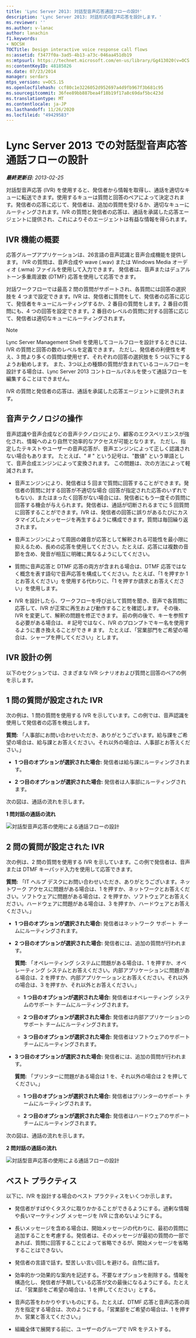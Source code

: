 ```yaml
---
title: 'Lync Server 2013: 対話型音声応答通話フローの設計'
description: 'Lync Server 2013: 対話形式の音声応答を設計します。'
ms.reviewer: ''
ms.author: v-lanac
author: lanachin
f1.keywords:
- NOCSH
TOCTitle: Design interactive voice response call flows
ms:assetid: f3477f0a-3ad5-4b13-a73c-046aa451db19
ms:mtpsurl: https://technet.microsoft.com/en-us/library/Gg413020(v=OCS.15)
ms:contentKeyID: 48185826
ms.date: 07/23/2014
manager: serdars
mtps_version: v=OCS.15
ms.openlocfilehash: ccf80c1e3226052d952697a4d9fb967f3b681c95
ms.sourcegitcommit: 36fee89bb887bea4f18b19f17a8c69daf5bc423d
ms.translationtype: MT
ms.contentlocale: ja-JP
ms.lasthandoff: 11/26/2020
ms.locfileid: "49429583"
---
```

# <a name="design-interactive-voice-response-call-flows-in-lync-server-2013"></a>Lync Server 2013 での対話型音声応答通話フローの設計

<div data-xmlns="http://www.w3.org/1999/xhtml">

<div class="topic" data-xmlns="http://www.w3.org/1999/xhtml" data-msxsl="urn:schemas-microsoft-com:xslt" data-cs="https://msdn.microsoft.com/">

<div data-asp="https://msdn2.microsoft.com/asp">



</div>

<div id="mainSection">

<div id="mainBody">

<span> </span>

_**最終更新日:** 2013-02-25_

対話型音声応答 (IVR) を使用すると、発信者から情報を取得し、通話を適切なキューに転送できます。使用するキューは質問と回答のペアによって決定されます。発信者の応答に応じて、発信者は、追加の質問を受けるか、適切なキューにルーティングされます。IVR の質問と発信者の応答は、通話を承諾した応答エージェントに提供され、これによりそのエージェントは有益な情報を得られます。

<div>

## <a name="overview-of-ivr-features"></a>IVR 機能の概要

応答グループアプリケーションは、26言語の音声認識と音声合成機能を提供します。 IVR の質問は、音声合成や wave (.wav) または Windows Media オーディオ (.wma) ファイルを使用して入力できます。 発信者は、音声またはデュアルトーン多重周波数 (DTMF) 応答を使用して応答できます。

対話ワークフローでは最高 2 問の質問がサポートされ、各質問には回答の選択肢を 4 つまで設定できます。IVR は、発信者に質問をして、発信者の応答に応じて、発信者をキューにルーティングするか、2 番目の質問をします。2 番目の質問にも、4 つの回答を設定できます。2 番目のレベルの質問に対する回答に応じて、発信者は適切なキューにルーティングされます。

<div>


> [!NOTE]  
> Lync Server Management Shell を使用してコールフローを設計するときには、IVR の質問と回答の数のレベルを定義できます。 ただし、発信者の利便性を考え、3 問より多くの質問は使用せず、それぞれの回答の選択肢を 5 つ以下にするようお勧めします。 また、3つ以上の種類の質問が含まれているコールフローを設計する場合は、Lync Server 2013 コントロールパネルを使って通話フローを編集することはできません。



</div>

IVR の質問と発信者の応答は、通話を承諾した応答エージェントに提供されます。

</div>

<div>

## <a name="working-with-speech-technologies"></a>音声テクノロジの操作

音声認識や音声合成などの音声テクノロジにより、顧客のエクスペリエンスが強化され、情報へのより自然で効率的なアクセスが可能となります。 ただし、指定したテキストやユーザーの音声応答が、音声エンジンによって正しく認識されない場合もあります。 たとえば、" \# " という記号は、"数値" という単語として、音声合成エンジンによって変換されます。 この問題は、次の方法によって軽減されます。

  - 音声エンジンにより、発信者は 5 回まで質問に回答することができます。発信者の質問に対する回答が不適切な場合 (回答が指定された応答のいずれでもない)、またはまったく回答がない場合には、発信者にもう一度その質問に回答する機会が与えられます。発信者は、通話が切断されるまでに 5 回質問に回答することができます。IVR は、発信者の回答に誤りがあるたびにカスタマイズしたメッセージを再生するように構成できます。質問は毎回繰り返されます。

  - 音声エンジンによって周囲の雑音が応答として解釈される可能性を最小限に抑えるため、長めの応答を使用してください。たとえば、応答には複数の音節を含め、発音が相互に明確に異なるようにしてください。

  - 質問に音声応答と DTMF 応答の両方が含まれる場合は、DTMF 応答ではなく概念を表す語句で音声応答を構成してください。たとえば、「1 を押すか 1 とお答えください」を使用する代わりに、「1 を押すか請求とお答えください」を使用します。

  - IVR を設計したら、ワークフローを呼び出して質問を聞き、音声で各質問に応答して、IVR が正常に再生および動作することを確認します。 その後、IVR を変更して、解釈の問題を修正できます。 前の例の後で、キーを参照する必要がある場合は、 \# 記号ではなく、IVR のプロンプトでキー名を使用するように書き換えることができ \# ます。 たとえば、「営業部門をご希望の場合は、シャープを押してください」とします。

</div>

<div>

## <a name="ivr-design-examples"></a>IVR 設計の例

以下のセクションでは、さまざまな IVR シナリオおよび質問と回答のペアの例を示します。

<div>

## <a name="ivr-with-one-level-of-questions"></a>1 問の質問が設定された IVR

次の例は、1 問の質問を使用する IVR を示しています。この例では、音声認識を使用して発信者の応答を検出します。

**質問:** 「人事部にお問い合わせいただき、ありがとうございます。給与課をご希望の場合は、給与課とお答えください。それ以外の場合は、人事部とお答えください。」

  - **1 つ目のオプションが選択された場合:** 発信者は給与課にルーティングされます。

  - **2 つ目のオプションが選択された場合:** 発信者は人事部にルーティングされます。

次の図は、通話の流れを示します。

**1 問対話の通話の流れ**

![対話型音声応答の使用による通話フローの設計](images/Gg413020.4820a9f7-b5b0-4831-b972-baae0c015ec1(OCS.15).jpg "対話型音声応答の使用による通話フローの設計")

</div>

<div>

## <a name="ivr-with-two-levels-of-questions"></a>2 問の質問が設定された IVR

次の例は、2 問の質問を使用する IVR を示しています。この例で発信者は、音声または DTMF キーパッド入力を使用して応答できます。

**質問:** 「IT ヘルプ デスクにお問い合わせいただき、ありがとうございます。ネットワーク アクセスに問題がある場合は、1 を押すか、ネットワークとお答えください。ソフトウェアに問題がある場合は、2 を押すか、ソフトウェアとお答えください。ハードウェアに問題がある場合は、3 を押すか、ハードウェアとお答えください。」

  - **1 つ目のオプションが選択された場合:** 発信者はネットワーク サポート チームにルーティングされます。

  - **2 つ目のオプションが選択された場合:** 発信者には、追加の質問が行われます。
    
    **質問:** 「オペレーティング システムに問題がある場合は、1 を押すか、オペレーティング システムとお答えください。内部アプリケーションに問題がある場合は、2 を押すか、内部アプリケーションとお答えください。それ以外の場合は、3 を押すか、それ以外とお答えください。」
    
      - **1 つ目のオプションが選択された場合:** 発信者はオペレーティング システムのサポート チームにルーティングされます。
    
      - **2 つ目のオプションが選択された場合:** 発信者は内部アプリケーションのサポート チームにルーティングされます。
    
      - **3 つ目のオプションが選択された場合:** 発信者はソフトウェアのサポート チームにルーティングされます。

  - **3 つ目のオプションが選択された場合:** 発信者には、追加の質問が行われます。
    
    **質問:** 「プリンターに問題がある場合は 1 を、それ以外の場合は 2 を押してください。」
    
      - **1 つ目のオプションが選択された場合:** 発信者はプリンターのサポート チームにルーティングされます。
    
      - **2 つ目のオプションが選択された場合:** 発信者はハードウェアのサポート チームにルーティングされます。

次の図は、通話の流れを示します。

**2 問対話の通話の流れ**

![対話型音声応答の使用による通話フローの設計](images/Gg413020.a5b62083-312d-4419-898b-d1a225a5379f(OCS.15).jpg "対話型音声応答の使用による通話フローの設計")

</div>

</div>

<div>

## <a name="best-practices"></a>ベスト プラクティス

以下に、IVR を設計する場合のベスト プラクティスをいくつか示します。

  - 発信者がすばやくタスクに取りかかることができるようにする。過剰な情報や長いマーケティング メッセージを IVR に含めないようにする。

  - 長いメッセージを含める場合は、開始メッセージの代わりに、最初の質問に追加することを考慮する。発信者は、そのメッセージが最初の質問の一部であれば、質問に回答することによって省略できるが、開始メッセージを省略することはできない。

  - 発信者の言語で話す。堅苦しい言い回しを避ける。自然に話す。

  - 効率的かつ効果的な案内を記述する。不要なオプションを削除する。情報を構造化し、発信者が予期している応答が文の最後になるようにする。たとえば、「営業部をご希望の場合は、1 を押してください」とする。

  - 音声応答をわかりやすいものにする。たとえば、DTMF 応答と音声応答の両方を指定する場合は、次のようにする。「営業部をご希望の場合は、1 を押すか、営業と答えてください。」

  - 組織全体で展開する前に、ユーザーのグループで IVR をテストする。

</div>

</div>

<span> </span>

</div>

</div>

</div>

